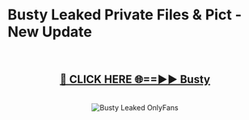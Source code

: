 # Busty Leaked Private Files & Pict - New Update
<br>
<div align="center">
<h2><a href="https://mediafilles.blogspot.com/?title=Busty" rel="nofollow">🔴 CLICK HERE 🌐==►► Busty</a></h2>
<br>
<a href="https://mediafilles.blogspot.com/?title=Busty" rel="nofollow" data-target="animated-image.originalLink"><img src="https://i.ibb.co.com/WyWwxjT/player-gif2.gif" alt="Busty Leaked OnlyFans" style="max-width: 100%; display: inline-block;" data-target="animated-image.originalImage"></a>
</div>
<br>